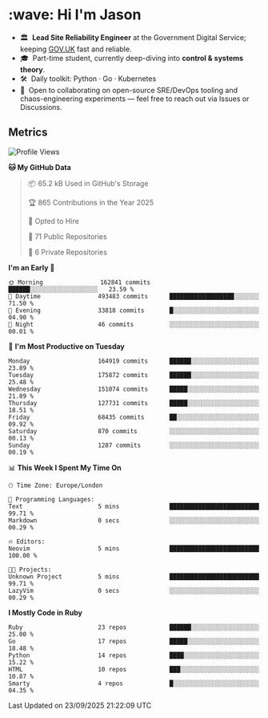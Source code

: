 <h1 align="left" id="jason-title">:wave: Hi I'm Jason</h1>

- 🏛️ &nbsp;**Lead Site Reliability Engineer** at the Government Digital Service; keeping [GOV.UK](https://www.gov.uk/) fast and reliable.
- 🎓 &nbsp;Part-time student, currently deep-diving into **control & systems theory**.  
- 🛠️ &nbsp;Daily toolkit: Python · Go · Kubernetes  
- 🤝 &nbsp;Open to collaborating on open-source SRE/DevOps tooling and chaos-engineering experiments — feel free to reach out via Issues or Discussions.


<h2>Metrics</h2>

<!--START_SECTION:waka-->
![Profile Views](http://img.shields.io/badge/Profile%20Views-0-blue)

**🐱 My GitHub Data** 

> 📦 65.2 kB Used in GitHub's Storage 
 > 
> 🏆 865 Contributions in the Year 2025
 > 
> 💼 Opted to Hire
 > 
> 📜 71 Public Repositories 
 > 
> 🔑 6 Private Repositories 
 > 
**I'm an Early 🐤** 

```text
🌞 Morning                162841 commits      ██████░░░░░░░░░░░░░░░░░░░   23.59 % 
🌆 Daytime                493483 commits      ██████████████████░░░░░░░   71.50 % 
🌃 Evening                33818 commits       █░░░░░░░░░░░░░░░░░░░░░░░░   04.90 % 
🌙 Night                  46 commits          ░░░░░░░░░░░░░░░░░░░░░░░░░   00.01 % 
```
📅 **I'm Most Productive on Tuesday** 

```text
Monday                   164919 commits      ██████░░░░░░░░░░░░░░░░░░░   23.89 % 
Tuesday                  175872 commits      ██████░░░░░░░░░░░░░░░░░░░   25.48 % 
Wednesday                151074 commits      █████░░░░░░░░░░░░░░░░░░░░   21.89 % 
Thursday                 127731 commits      █████░░░░░░░░░░░░░░░░░░░░   18.51 % 
Friday                   68435 commits       ██░░░░░░░░░░░░░░░░░░░░░░░   09.92 % 
Saturday                 870 commits         ░░░░░░░░░░░░░░░░░░░░░░░░░   00.13 % 
Sunday                   1287 commits        ░░░░░░░░░░░░░░░░░░░░░░░░░   00.19 % 
```


📊 **This Week I Spent My Time On** 

```text
🕑︎ Time Zone: Europe/London

💬 Programming Languages: 
Text                     5 mins              █████████████████████████   99.71 % 
Markdown                 0 secs              ░░░░░░░░░░░░░░░░░░░░░░░░░   00.29 % 

🔥 Editors: 
Neovim                   5 mins              █████████████████████████   100.00 % 

🐱‍💻 Projects: 
Unknown Project          5 mins              █████████████████████████   99.71 % 
LazyVim                  0 secs              ░░░░░░░░░░░░░░░░░░░░░░░░░   00.29 % 
```

**I Mostly Code in Ruby** 

```text
Ruby                     23 repos            ██████░░░░░░░░░░░░░░░░░░░   25.00 % 
Go                       17 repos            █████░░░░░░░░░░░░░░░░░░░░   18.48 % 
Python                   14 repos            ████░░░░░░░░░░░░░░░░░░░░░   15.22 % 
HTML                     10 repos            ███░░░░░░░░░░░░░░░░░░░░░░   10.87 % 
Smarty                   4 repos             █░░░░░░░░░░░░░░░░░░░░░░░░   04.35 % 
```




 Last Updated on 23/09/2025 21:22:09 UTC
<!--END_SECTION:waka-->

<!-- links -->

[issues page]: https://github.com/jasonBirchall/jasonBirchall/issues "jasonBirchall/issues"
